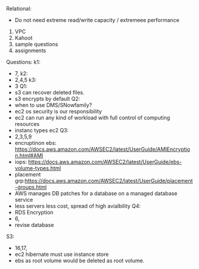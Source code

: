 Relational:
- Do not need extreme read/write capacity / extremeee performance


1. VPC
2. Kahoot
3. sample questions
4. assignments


Questions:
k1:
- 7,
k2:
- 2,4,5
k3:
- 3
Q1:
- s3 can recover deleted files.
- s3 encrypts by default
Q2:
- when to use DMS/SNowfamily?
- ec2 os security is our responsibility
- ec2 can run any kind of workload with full control of computing resources
- instanc types ec2
Q3:
- 2,3,5,9
- encruptinon ebs: https://docs.aws.amazon.com/AWSEC2/latest/UserGuide/AMIEncryption.html#AMI
- iops: https://docs.aws.amazon.com/AWSEC2/latest/UserGuide/ebs-volume-types.html
- placement grp:https://docs.aws.amazon.com/AWSEC2/latest/UserGuide/placement-groups.html 
- AWS manages DB patches for a database on a managed database service
- less servers less cost, spread of high avialbility
Q4:
- RDS Encryption
- 6,
- revise database

S3:
- 16,17,
- ec2 hibernate must use instance store
- ebs as root volume would be deleted as root volume.
